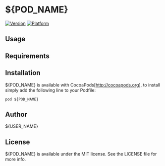 # ${POD_NAME}

[![Version](http://cocoapod-badges.herokuapp.com/v/${POD_NAME}/badge.png)](http://cocoadocs.org/docsets/${POD_NAME})
[![Platform](http://cocoapod-badges.herokuapp.com/p/${POD_NAME}/badge.png)](http://cocoadocs.org/docsets/${POD_NAME})

## Usage

## Requirements

## Installation

${POD_NAME} is available with CocoaPods[http://cocoapods.org], to install
simply add the following line to your Podfile:

    pod ${POD_NAME}

## Author

${USER_NAME}

## License

${POD_NAME} is available under the MIT license. See the LICENSE file for more info.

